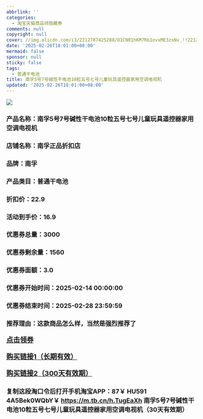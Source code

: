 ```yaml
---
abbrlink: ''
categories:
  - 淘宝天猫商品领隐藏券
comments: null
copyright: null
cover: //img.alicdn.com/i3/2212787425288/O1CN01hKM7Rb1ovxME3zxNv_!!2212787425288.jpg
date: '2025-02-26T18:01:00+08:00'
mermaid: false
sponsor: null
sticky: false
tags:
  - 普通干电池
title: 南孚5号7号碱性干电池10粒五号七号儿童玩具遥控器家用空调电视机
updated: '2025-02-26T18:01:00+08:00'
--- 
```


![](//img.alicdn.com/i3/2212787425288/O1CN01hKM7Rb1ovxME3zxNv_!!2212787425288.jpg)

### 产品名称：南孚5号7号碱性干电池10粒五号七号儿童玩具遥控器家用空调电视机
### 店铺名称：南孚正品折扣店
### 品牌：南孚
### 产品类目：普通干电池
### 折扣价：22.9
### 活动到手价：16.9
### 优惠券总量：3000
### 优惠券剩余量：1560
### 优惠券面额：3.0
### 优惠券开始时间：2025-02-14 00:00:00	
### 优惠券结束时间：2025-02-28 23:59:59	
### 推荐理由：这款商品怎么样，当然是强烈推荐了

<p style="font-size: 18px; font-weight: bold;">
  <a href="https://uland.taobao.com/coupon/edetail?e=1jMZS8VrnGulhHvvyUNXZfh8CuWt5YH5OVuOuRD5gLJMmdsrkidbOWBzzpT26idJLfyFYic3qroRFuUyd2s4mWt4rcBFR%2FYgAIwVygTuKhsavNUDxPHBMQhnDu6WIw2m0D8MFpBZdmjyMW3eIAWKRa6LeGhgJY%2B%2F7NjcxRIBfQbVM%2Fe4LpP7Oq9ple94x%2FzChvvGTEA5vHVA7AJ1JKsEYBys3sPrR9YQl9JUUlFRIV%2BKKoz%2FahSTdjW6CW2SaWtRHsHfkY5nVlAaQcAM%2Fbtha1%2B0Za2fjaEtrkGFmD930fF6yT1iTBrcQMZVCyCq2skBdgyV6fnYTV2xfCnjenKqnP865raRWOux&traceId=2166d8db17407296732636749d133b&union_lens=lensId%3AOPT%401740729687%402136726d_0df0_1954b931d55_657d%4001%40eyJmbG9vcklkIjo3MzM1NH0ie" target="_blank">点击领券</a>
</p>
<p style="font-size: 18px; font-weight: bold;">
  <a href="https://s.click.taobao.com/t?e=m%3D2%26s%3DrZQmyeiLMhNw4vFB6t2Z2ueEDrYVVa64LKpWJ%2Bin0XLjf2vlNIV67kkfnVn6TwKdD%2FHdSRms18j3ID%2FV1RqsF4wnCJeELi4I%2FIEn%2BS1IjHAB0ghlTd7WlZVm%2FOAUUFw71qrpxiwMoCNxc1AtbZGVSyhJZC500m4YtzHVLyD2iZzNEPXytV9ALoS4zvCRUrquvpzdB6brDsGOVaIFgTA3%2BklHpwe71%2BflUwWpBsMfbvwsCJEHro%2FpRGgvW3HYzlcf49MDKD0cHJRP7qa1tU3ZgS3jKrSQZrKg2Ri9Bm4jDHegZ4hAvgWL0bCZbi8CB8Uh%2Bi3237csDdMhhQs2DjqgEA%3D%3D" target="_blank">购买链接1（长期有效）</a>
</p>
<p style="font-size: 18px; font-weight: bold;">
  <a href="https://s.click.taobao.com/83s4TNs" target="_blank">购买链接2（300天有效期）</a>
</p>

### 复制这段淘口令后打开手机淘宝APP：87￥ HU591 4A5Bek0WQbY￥ https://m.tb.cn/h.TugEaXh  南孚5号7号碱性干电池10粒五号七号儿童玩具遥控器家用空调电视机（30天有效期）
